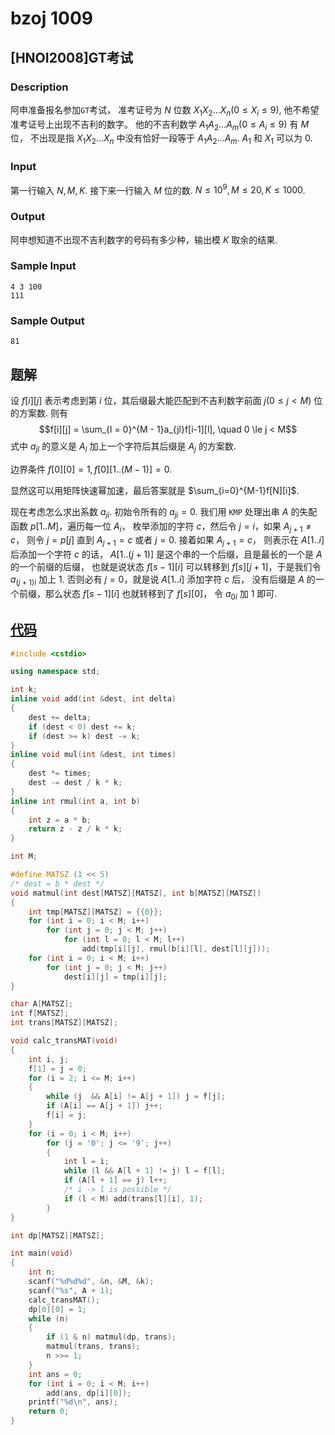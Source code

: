 # bzoj 1009

## [HNOI2008]GT考试

### Description

阿申准备报名参加`GT`考试，
准考证号为 $N$ 位数 $X_1X_2\dots{}X_n(0 \le X_i \le 9)$, 他不希望准考证号上出现不吉利的数字。
他的不吉利数学
$A_1A_2\dots{}A_m(0\le A_i \le 9)$
有 $M$ 位，
不出现是指 $X_1X_2 \dots X_n$ 中没有恰好一段等于 $A_1A_2 \dots A_m$.
$A_1$ 和 $X_1$ 可以为 $0$.

### Input

第一行输入 $N,M,K$.
接下来一行输入 $M$ 位的数.
$N \le 10^9, M \le 20, K \le 1000$.

### Output

阿申想知道不出现不吉利数字的号码有多少种，输出模 $K$ 取余的结果.

### Sample Input

    4 3 100
    111

### Sample Output

    81

## 题解

设 $f[i][j]$ 表示考虑到第 $i$ 位，其后缀最大能匹配到不吉利数字前面 $j(0 \le j < M)$ 位的方案数.
则有
$$f[i][j] = \sum_{l = 0}^{M - 1}a_{jl}f[i-1][l], \quad 0 \le j < M$$
式中 $a_{jl}$ 的意义是 $A_l$ 加上一个字符后其后缀是 $A_j$ 的方案数.

边界条件 $f[0][0] = 1, f[0][1..(M-1)] = 0$.

显然这可以用矩阵快速幂加速，最后答案就是 $\sum_{i=0}^{M-1}f[N][i]$.

现在考虑怎么求出系数 $a_{ji}$. 初始令所有的 $a_{ji} = 0$.
我们用 `KMP` 处理出串 $A$ 的失配函数 $p[1..M]$，遍历每一位 $A_i$，
枚举添加的字符 $c$，然后令 $j = i$，如果 $A_{j+1} \ne c$，
则令 $j = p[j]$ 直到 $A_{j+1} = c$ 或者 $j = 0$.
接着如果 $A_{j+1} = c$，
则表示在 $A[1..i]$ 后添加一个字符 $c$ 的话，
$A[1..(j+1)]$ 是这个串的一个后缀，且是最长的一个是 $A$ 的一个前缀的后缀，
也就是说状态 $f[s-1][i]$ 可以转移到 $f[s][j+1]$，于是我们令 $a_{(j+1)i}$ 加上 $1$.
否则必有 $j = 0$，就是说 $A[1..i]$ 添加字符 $c$ 后，
没有后缀是 $A$ 的一个前缀，那么状态 $f[s-1][i]$ 也就转移到了 $f[s][0]$，
令 $a_{0i}$ 加 $1$ 即可.

## [代码](https://github.com/ac-voyage/bzoj/blob/master/vol-01/1009.cc)
```cpp
#include <cstdio>

using namespace std;

int k;
inline void add(int &dest, int delta)
{
    dest += delta;
    if (dest < 0) dest += k;
    if (dest >= k) dest -= k;
}
inline void mul(int &dest, int times)
{
    dest *= times;
    dest -= dest / k * k;
}
inline int rmul(int a, int b)
{
    int z = a * b;
    return z - z / k * k;
}

int M;

#define MATSZ (1 << 5)
/* dest = b * dest */
void matmul(int dest[MATSZ][MATSZ], int b[MATSZ][MATSZ])
{
    int tmp[MATSZ][MATSZ] = {{0}};
    for (int i = 0; i < M; i++)
        for (int j = 0; j < M; j++)
            for (int l = 0; l < M; l++)
                add(tmp[i][j], rmul(b[i][l], dest[l][j]));
    for (int i = 0; i < M; i++)
        for (int j = 0; j < M; j++)
            dest[i][j] = tmp[i][j];
}

char A[MATSZ];
int f[MATSZ];
int trans[MATSZ][MATSZ];

void calc_transMAT(void)
{
    int i, j;
    f[1] = j = 0;
    for (i = 2; i <= M; i++)
    {
        while (j  && A[i] != A[j + 1]) j = f[j];
        if (A[i] == A[j + 1]) j++;
        f[i] = j;
    }
    for (i = 0; i < M; i++)
        for (j = '0'; j <= '9'; j++)
        {
            int l = i;
            while (l && A[l + 1] != j) l = f[l];
            if (A[l + 1] == j) l++;
            /* i -> l is possible */
            if (l < M) add(trans[l][i], 1);
        }
}

int dp[MATSZ][MATSZ];

int main(void)
{
    int n;
    scanf("%d%d%d", &n, &M, &k);
    scanf("%s", A + 1);
    calc_transMAT();
    dp[0][0] = 1;
    while (n)
    {
        if (1 & n) matmul(dp, trans);
        matmul(trans, trans);
        n >>= 1;
    }
    int ans = 0;
    for (int i = 0; i < M; i++)
        add(ans, dp[i][0]);
    printf("%d\n", ans);
    return 0;
}
```
